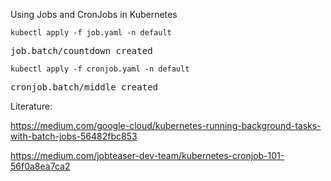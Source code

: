 Using Jobs and CronJobs in Kubernetes


```console
kubectl apply -f job.yaml -n default
```
<pre>
job.batch/countdown created
</pre>


```console
kubectl apply -f cronjob.yaml -n default
```
<pre>
cronjob.batch/middle created
</pre>


Literature:

https://medium.com/google-cloud/kubernetes-running-background-tasks-with-batch-jobs-56482fbc853

https://medium.com/jobteaser-dev-team/kubernetes-cronjob-101-56f0a8ea7ca2

